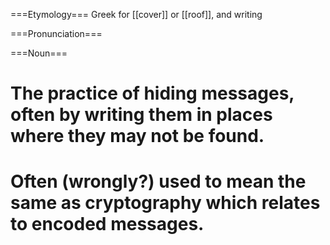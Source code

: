 ===Etymology===
Greek for [[cover]] or [[roof]], and writing

===Pronunciation===

===Noun===
# The practice of hiding messages, often by writing them in places where they may not be found.
# Often (wrongly?) used to mean the same as cryptography which relates to encoded messages.